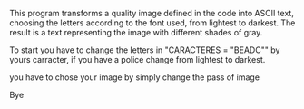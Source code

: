 This program transforms a quality image defined in the code into ASCII text,
choosing the letters according to the font used, from lightest to darkest.
The result is a text representing the image with different shades of gray.

To start you have to change the letters in "CARACTERES = "BEADC"" by yours carracter, if you have a police change from lightest to darkest.

you have to chose your image by simply change the pass of image

Bye

